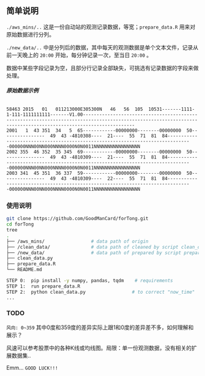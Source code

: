 ## **简单说明** ##

`./aws_mins/..` 这是一份自动站的观测记录数据，等宽；`prepare_data.R` 用来对原始数据进行分列。

`./new_data/..` 中是分列后的数据，其中每天的观测数据是单个文本文件，记录从前一天晚上的 `20:00` 开始，每分钟记录一次，至当日 `20:00` 。

数据中某些字段记录为空，且部分行记录全部缺失，可挑选有记录数据的字段来做处理。

#### ***原始数据示例*** ###

```shell

58463 2015   01   011213000E305300N   46   56  105  10531-------1111-1-111-1111111111-------V1.00---------------------------------------------------------------------------------------------------------------------------------------------------------------
2001   1  43 351  34   5  65------------00000000--------00000000  50----------------  49  43 -4810308----  21----  55  71  81  84-------------------------------------------------------------------------------000000NNN00NN000NNNN0000N0N0011NNNNNNNNNNNNNNNNN
2002 355  46 352  35 345  69------------00000000--------00000000  50----------------  49  43 -4810309----  21----  55  71  81  84-------------------------------------------------------------------------------000000NNN00NN000NNNN0000N0N0011NNNNNNNNNNNNNNNNN
2003 341  45 351  36 337  59------------00000000--------00000000  50----------------  49  43 -4810309----  22----  55  71  81  84-------------------------------------------------------------------------------000000NNN00NN000NNNN0000N0N0011NNNNNNNNNNNNNNNNN

```

### **使用说明** ###
```sh
git clone https://github.com/GoodManCard/forTong.git
cd forTong
tree 
.
├── /aws_mins/                 # data path of origin
├── /clean_data/               # data path of cleaned by script clean_data.py
├── /new_data/                 # data path of prepared by script prepare_data.R
├── clean_data.py
├── prepare_data.R
└── README.md 

```

```sh
STEP 0:  pip install -y numpy, pandas, tqdm    # requirements
STEP 1:  run prepare_data.R
STEP 2:  python clean_data.py                 # to correct "now_time"
...
```

### **TODO** ###
`风向: 0~359` 其中0度和359度的差异实际上跟1和0度的差异差不多，如何理解和展示？

风速可以参考股票中的各种K线或均线图。局限：单一份观测数据，没有相关的扩展数据集..

Emm...  `GOOD LUCK!!!`

